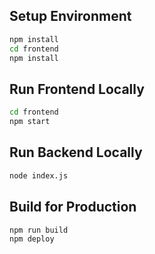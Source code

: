 ##  Setup Environment

```sh
npm install
cd frontend
npm install
```

## Run Frontend Locally
```sh
cd frontend
npm start
```

## Run Backend Locally
```sh
node index.js
```

## Build for Production
```sh
npm run build
npm deploy
```